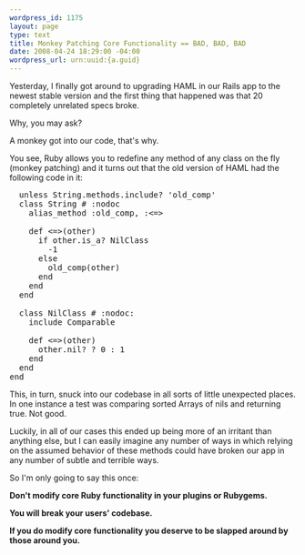 ```yaml
--- 
wordpress_id: 1175
layout: page
type: text
title: Monkey Patching Core Functionality == BAD, BAD, BAD
date: 2008-04-24 18:29:00 -04:00
wordpress_url: urn:uuid:{a.guid}
---
```

<p>Yesterday, I finally got around to upgrading HAML in our Rails app to the newest stable version and the first thing that happened was that 20 completely unrelated specs broke.</p>

<p>Why, you may ask?</p>

<p>A monkey got into our code, that's why.</p>

<p>You see, Ruby allows you to redefine any method of any class on the fly (monkey patching) and it turns out that the old version of HAML had the following code in it:</p>

<pre>
  unless String.methods.include? 'old_comp'
  class String # :nodoc
    alias_method :old_comp, :<=>

    def <=>(other)
      if other.is_a? NilClass
        -1
      else
        old_comp(other)
      end
    end
  end

  class NilClass # :nodoc:
    include Comparable

    def <=>(other)
      other.nil? ? 0 : 1
    end
  end
end
</pre>

<p>This, in turn, snuck into our codebase in all sorts of little unexpected places.  In one instance a test was comparing sorted Arrays of nils and returning true.  Not good.</p>

<p>Luckily, in all of our cases this ended up being more of an irritant than anything else, but I can easily imagine any number of ways in which relying on the assumed behavior of these methods could have broken our app in any number of subtle and terrible ways.</p>

<p>So I'm only going to say this once:</p>

<p><strong>Don't modify core Ruby functionality in your plugins or Rubygems.</strong> </p>

<p><strong>You will break your users' codebase.</strong></p>

<p><strong>If you do modify core functionality you deserve to be slapped around by those around you.</strong></p>
